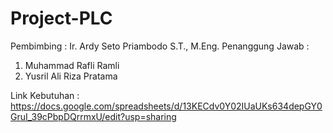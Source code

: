 ﻿# Project-PLC

Pembimbing : Ir. Ardy Seto Priambodo S.T., M.Eng.
Penanggung Jawab :
1. Muhammad Rafli Ramli
2. Yusril Ali Riza Pratama


Link Kebutuhan : https://docs.google.com/spreadsheets/d/13KECdv0Y02IUaUKs634depGY0GruI_39cPbpDQrrmxU/edit?usp=sharing 

